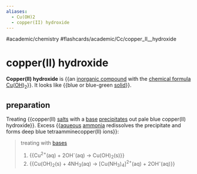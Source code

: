 ```yaml
---
aliases:
  - Cu(OH)2
  - copper(II) hydroxide
---
```


#academic/chemistry #flashcards/academic/Cc/copper_II__hydroxide

# copper(II) hydroxide

__Copper(II) hydroxide__ is {{an [inorganic compound](inorganic%20compound.md) with the [chemical formula](chemical%20formula.md) [Cu](copper.md)([OH](hydroxide.md))<sub>2</sub>}}. It looks like {{blue or blue-green [solid](solid.md)}}. <!--SR:!2023-06-22,66,310!2023-06-19,33,210-->

## preparation

Treating {{copper(II) [salts](salt%20(chemistry).md) with a [base](base%20(chemistry).md) [precipitates](precipitate.md) out pale blue copper(II) hydroxide}}. Excess {{[aqueous](aqueous%20solution.md) [ammonia](ammonia.md) redissolves the precipitate and forms deep blue tetraamminecopper(II) ions}}: <!--SR:!2023-06-08,47,250!2023-07-25,72,230-->

> treating with [bases](base%20(chemistry).md)
> 1. {{Cu<sup>2+</sup>(aq) + 2OH<sup>-</sup>(aq) → Cu(OH)<sub>2</sub>(s)}}
> 2. {{Cu(OH)<sub>2</sub>(s) + 4NH<sub>3</sub>(aq) → \[Cu(NH<sub>3</sub>)<sub>4</sub>\]<sup>2+</sup>(aq) + 2OH<sup>-</sup>(aq)}} <!--SR:!2023-06-08,55,310!2023-06-24,53,230-->
